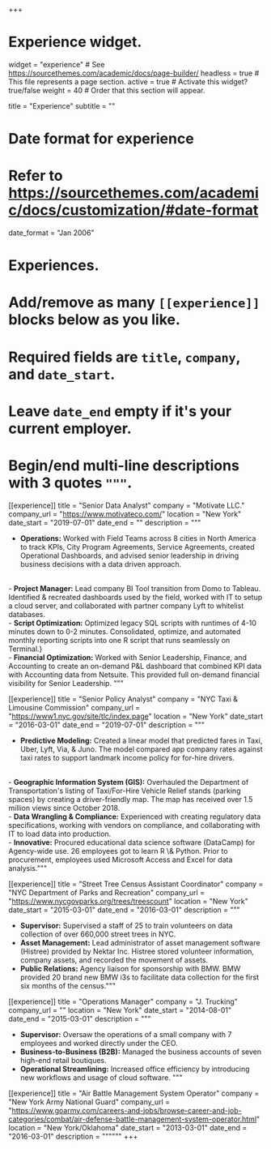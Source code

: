+++
# Experience widget.
widget = "experience"  # See https://sourcethemes.com/academic/docs/page-builder/
headless = true  # This file represents a page section.
active = true  # Activate this widget? true/false
weight = 40  # Order that this section will appear.

title = "Experience"
subtitle = ""

# Date format for experience
#   Refer to https://sourcethemes.com/academic/docs/customization/#date-format
date_format = "Jan 2006"

# Experiences.
#   Add/remove as many `[[experience]]` blocks below as you like.
#   Required fields are `title`, `company`, and `date_start`.
#   Leave `date_end` empty if it's your current employer.
#   Begin/end multi-line descriptions with 3 quotes `"""`.
[[experience]]
  title = "Senior Data Analyst"
  company = "Motivate LLC."
  company_url = "https://www.motivateco.com/"
  location = "New York"
  date_start = "2019-07-01"
  date_end = ""
  description = """
- <b>Operations:</b> Worked with Field Teams across 8 cities in North America to track KPIs, City Program Agreements, Service Agreements, created Operational Dashboards, and advised senior leadership in driving business decisions with a data driven approach.
<br>
- <b>Project Manager:</b> Lead company BI Tool transition from Domo to Tableau. Identified & recreated dashboards used by the field, worked with IT to setup a cloud server, and collaborated with partner company Lyft to whitelist databases.
<br>
- <b>Script Optimization:</b> Optimized legacy SQL scripts with runtimes of 4-10 minutes down to 0-2 minutes. Consolidated, optimize, and automated monthly reporting scripts into one R script that runs seamlessly on Terminal.}
<br>
- <b>Financial Optimization:</b> Worked with Senior Leadership, Finance, and Accounting to create an on-demand P&L dashboard that combined KPI data with Accounting data from Netsuite. This provided full on-demand financial visibility for Senior Leadership.
"""

[[experience]]
  title = "Senior Policy Analyst"
  company = "NYC Taxi & Limousine Commission"
  company_url = "https://www1.nyc.gov/site/tlc/index.page"
  location = "New York"
  date_start = "2016-03-01"
  date_end = "2019-07-01"
  description = """
- <b>Predictive Modeling:</b> Created a linear model that predicted fares in Taxi, Uber, Lyft, Via, \& Juno. The model compared app company rates against taxi rates to support landmark income policy for for-hire drivers.
<br>
- <b>Geographic Information System (GIS):</b> Overhauled the Department of Transportation's listing of Taxi/For-Hire Vehicle Relief stands (parking spaces) by creating a driver-friendly map. The map has received over 1.5 million views since October 2018.
<br>
- <b>Data Wrangling & Compliance:</b> Experienced with creating regulatory data specifications, working with vendors on compliance, and collaborating with IT to load data into production.
<br>
- <b>Innovative:</b> Procured educational data science software (DataCamp) for Agency-wide use. 26 employees got to learn R \& Python. Prior to procurement, employees used Microsoft Access and Excel for data analysis."""

[[experience]]
  title = "Street Tree Census Assistant Coordinator"
  company = "NYC Department of Parks and Recreation"
  company_url = "https://www.nycgovparks.org/trees/treescount"
  location = "New York"
  date_start = "2015-03-01"
  date_end = "2016-03-01"
  description = """
- <b>Supervisor:</b> Supervised a staff of 25 to train volunteers on data collection of over 660,000 street trees in NYC.
- <b>Asset Management:</b> Lead administrator of asset management software (Histree) provided by Nektar Inc. Histree
stored volunteer information, company assets, and recorded the movement of assets.
- <b>Public Relations:</b> Agency liaison for sponsorship with BMW. BMW provided 20 brand new BMW i3s to
facilitate data collection for the first six months of the census."""

[[experience]]
  title = "Operations Manager"
  company = "J. Trucking"
  company_url = ""
  location = "New York"
  date_start = "2014-08-01"
  date_end = "2015-03-01"
  description = """
- <b>Supervisor:</b> Oversaw the operations of a small company with 7 employees and worked directly under the CEO.
- <b>Business-to-Business (B2B):</b> Managed the business accounts of seven high-end retail boutiques.
- <b>Operational Streamlining:</b> Increased office efficiency by introducing new workflows and usage of cloud software.
  """

[[experience]]
  title = "Air Battle Management System Operator"
  company = "New York Army National Guard"
  company_url = "https://www.goarmy.com/careers-and-jobs/browse-career-and-job-categories/combat/air-defense-battle-management-system-operator.html"
  location = "New York/Oklahoma"
  date_start = "2013-03-01"
  date_end = "2016-03-01"
  description = """"""
+++
